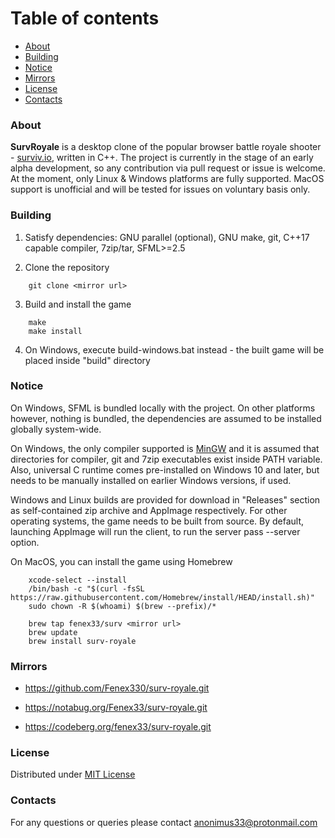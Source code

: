 # Table of contents

* [About](#About)
* [Building](#Building)
* [Notice](#Notice)
* [Mirrors](#Mirrors)
* [License](#License)
* [Contacts](#Contacts)



### About

**SurvRoyale** is a desktop clone of the popular browser battle royale shooter - [surviv.io](https://surviv.io/), written in C++.
The project is currently in the stage of an early alpha development, so any contribution via pull request or issue is welcome.
At the moment, only Linux & Windows platforms are fully supported. MacOS support is unofficial and will be tested for issues
on voluntary basis only.



### Building

1. Satisfy dependencies: GNU parallel (optional), GNU make, git, C++17 capable compiler, 7zip/tar, SFML>=2.5

2. Clone the repository
```
    git clone <mirror url>
```

3. Build and install the game
```
    make
    make install
```

4. On Windows, execute build-windows.bat instead - the built game will be placed inside "build" directory



### Notice

On Windows, SFML is bundled locally with the project. On other platforms however, nothing is bundled,
the dependencies are assumed to be installed globally system-wide.

On Windows, the only compiler supported is [MinGW](https://winlibs.com) and it is assumed that directories for
compiler, git and 7zip executables exist inside PATH variable. Also, universal C runtime comes pre-installed on Windows 10
and later, but needs to be manually installed on earlier Windows versions, if used.

Windows and Linux builds are provided for download in "Releases" section as self-contained zip archive
and AppImage respectively. For other operating systems, the game needs to be built from source.
By default, launching AppImage will run the client, to run the server pass --server option.

On MacOS, you can install the game using Homebrew
```
    xcode-select --install
    /bin/bash -c "$(curl -fsSL https://raw.githubusercontent.com/Homebrew/install/HEAD/install.sh)"
    sudo chown -R $(whoami) $(brew --prefix)/*

    brew tap fenex33/surv <mirror url>
    brew update
    brew install surv-royale
```



### Mirrors

- https://github.com/Fenex330/surv-royale.git

- https://notabug.org/Fenex33/surv-royale.git

- https://codeberg.org/fenex33/surv-royale.git



### License

Distributed under [MIT License](./LICENSE.txt)



### Contacts

For any questions or queries please contact anonimus33@protonmail.com

